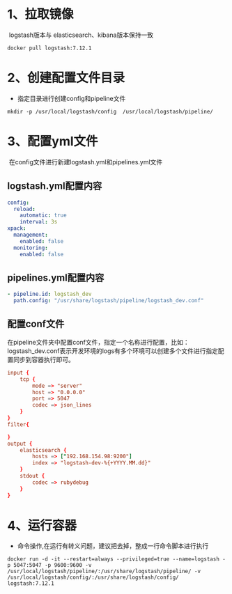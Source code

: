 # 1、拉取镜像

​	logstash版本与 elasticsearch、kibana版本保持一致

```shell
docker pull logstash:7.12.1
```

# 2、创建配置文件目录

- 指定目录进行创建config和pipeline文件

```shell
mkdir -p /usr/local/logstash/config  /usr/local/logstash/pipeline/
```

# 3、配置yml文件

​	在config文件进行新建logstash.yml和pipelines.yml文件

## logstash.yml配置内容

```yml
config:
  reload:
    automatic: true
    interval: 3s
xpack:  
  management:
    enabled: false
  monitoring:
    enabled: false
```

## pipelines.yml配置内容

```yaml
- pipeline.id: logstash_dev
  path.config: "/usr/share/logstash/pipeline/logstash_dev.conf"
```



## 配置conf文件

​		在pipeline文件夹中配置conf文件，指定一个名称进行配置，比如：logstash_dev.conf表示开发环境的logs有多个环境可以创建多个文件进行指定配置同步到容器执行即可。

```conf
input {
	tcp {
		mode => "server"
		host => "0.0.0.0"
		port => 5047
		codec => json_lines  
	}
}
filter{

}
output {
	elasticsearch {
		hosts => ["192.168.154.98:9200"]
		index => "logstash-dev-%{+YYYY.MM.dd}"
	}    
	stdout {
		codec => rubydebug
	}
} 
```

# 4、运行容器

- 命令操作,在运行有转义问题，建议把去掉，整成一行命令脚本进行执行

```
docker run -d -it --restart=always --privileged=true --name=logstash -p 5047:5047 -p 9600:9600 -v /usr/local/logstash/pipeline/:/usr/share/logstash/pipeline/ -v /usr/local/logstash/config/:/usr/share/logstash/config/ logstash:7.12.1
```

